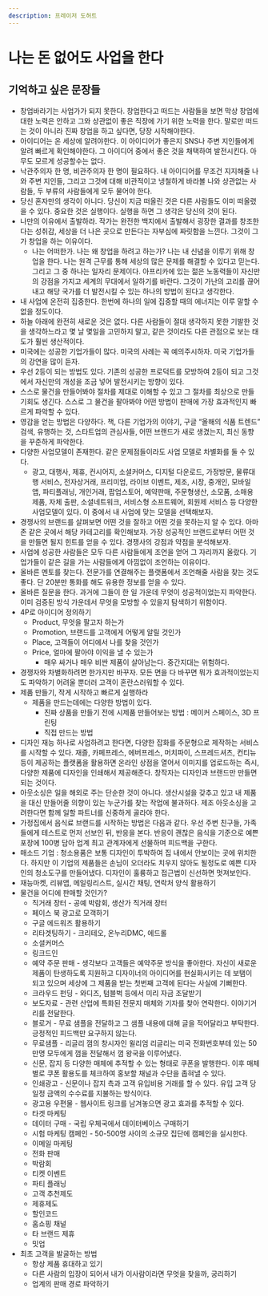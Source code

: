```yaml
---
description: 프레이저 도허트
---
```


# 나는 돈 없어도 사업을 한다

## 기억하고 싶은 문장들&#x20;

* 창업바라기는 사업가가 되지 못한다. 창업한다고 떠드는 사람들을 보면 막상 창업에 대한 노력은 안하고 그와 상관없이 좋은 직장에 가기 위한 노력을 한다. 말로만 떠드는 것이 아니라 진짜 창업을 하고 싶다면, 당장 시작해야한다.
* 아이디어는 온 세상에 알려야한다. 이 아이디어가 좋은지 SNS나 주변 지인들에게 알려 빠르게 확인해야한다. 그 아이디어 중에서 좋은 것을 채택하여 발전시킨다. 아무도 모르게 성공할수는 없다.
* 낙관주의자 한 명, 비관주의자 한 명이 필요하다. 내 아이디어를 무조건 지지해줄 나와 주변 지인들, 그리고 그것에 대해 비관적이고 냉철하게 바라볼 나와 상관없는 사람들, 두 부류의 사람들에게 모두 물어야 한다.
* 당신 혼자만의 생각이 아니다. 당신이 지금 떠올린 것은 다른 사람들도 이미 떠올렸을 수 있다. 중요한 것은 실행이다. 실행을 하면 그 생각은 당신의 것이 된다.
* 나만의 이유에서 출발하라. 작가는 완전한 백지에서 출발해서 굉장한 결과를 창조한다는 성취감, 세상을 더 나은 곳으로 만든다는 자부심에 짜릿함을 느낀다. 그것이 그가 창업을 하는 이유이다.
  * 나는 어떠한가. 나는 왜 창업을 하려고 하는가? 나는 내 신념을 이루기 위해 창업을 한다. 나는 원격 근무를 통해 세상의 많은 문제를 해결할 수 있다고 믿는다. 그리고 그 중 하나는 일자리 문제이다. 아프리카에 있는 젊은 노동력들이 자신만의 강점을 가지고 세계의 무대에서 일하기를 바란다. 그것이 가난의 고리를 끊어내고 해당 국가를 더 발전시킬 수 있는 하나의 방법이 된다고 생각한다.
* 내 사업에 온전히 집중한다. 한번에 하나의 일에 집중할 때의 에너지는 이루 말할 수 없을 정도이다.
* 하늘 아래에 완전히 새로운 것은 없다. 다른 사람들이 절대 생각하지 못한 기발한 것을 생각하느라고 몇 날 몇일을 고민하지 말고, 같은 것이라도 다른 관점으로 보는 태도가 훨씬 생산적이다.
* 미국에는 성공한 기업가들이 많다. 미국의 사례는 꼭 예의주시하자. 미국 기업가들의 강연을 많이 듣자.
* 우선 2등이 되는 방법도 있다. 기존의 성공한 프로덕트를 모방하여 2등이 되고 그것에서 자신만의 개성을 조금 넣어 발전시키는 방향이 있다.
* 스스로 물건을 만들어봐야 절차를 제대로 이해할 수 있고 그 절차를 최상으로 만들 기회도 생긴다. 스스로 그 물건을 팔아봐야 어떤 방법이 판매에 가장 효과적인지 빠르게 파악할 수 있다.
* 영감을 얻는 방법은 다양하다. 책, 다른 기업가의 이야기, 구글 “올해의 식품 트렌드” 검색, 유행하는 것, 스타트업의 관심사들, 어떤 브랜드가 새로 생겼는지, 최신 동향을 꾸준하게 파악한다.
* 다양한 사업모델이 존재한다. 같은 문제점들이라도 사업 모델로 차별화를 둘 수 있다.
  * 광고, 대행사, 제휴, 컨시어지, 소셜커머스, 디지털 다운로드, 가정방문, 물류대행 서비스, 전자상거래, 프리미엄, 라이브 이벤트, 제조, 시장, 중개인, 모바일 앱, 파티플래닝, 개인거래, 팝업스토어, 예약판매, 주문형생산, 소모품, 소매용 제품, 자체 출판, 소셜네트워크, 서비스형 소프트웨어, 회원제 서비스 등 다양한 사업모델이 있다. 이 중에서 내 사업에 맞는 모델을 선택해보자.
* 경쟁사의 브랜드를 살펴보면 어떤 것을 잘하고 어떤 것을 못하는지 알 수 있다. 아마존 같은 곳에서 해당 카테고리를 확인해보자. 가장 성공적인 브랜드로부터 어떤 것을 만들면 될지 힌트를 얻을 수 있다. 경쟁사의 강점과 약점을 분석해보자.
* 사업에 성공한 사람들은 모두 다른 사람들에게 조언을 얻어 그 자리까지 올랐다. 기업가들이 같은 길을 가는 사람들에게 아낌없이 조언하는 이유이다.
* 올바른 멘토를 찾는다. 전문가를 연결해주는 플랫폼에서 조언해줄 사람을 찾는 것도 좋다. 단 20분만 통화를 해도 유용한 정보를 얻을 수 있다.
* 올바른 질문을 한다. 과거에 그들이 한 일 가운데 무엇이 성공적이었는지 파악한다. 이미 검증된 방식 가운데서 무엇을 모방할 수 있을지 탐색하기 위함이다.
* 4P로 아이디어 정의하기
  * Product, 무엇을 팔고자 하는가
  * Promotion, 브랜드를 고객에게 어떻게 알릴 것인가
  * Place, 고객들이 어디에서 나를 찾을 것인가
  * Price, 얼마에 팔아야 이익을 낼 수 있는가
    * 매우 싸거나 매우 비싼 제품이 살아남는다. 중간지대는 위험하다.
* 경쟁자와 차별화하려면 한가지만 바꾸자. 모든 면을 다 바꾸면 뭐가 효과적이었는지도 파악하기 어려울 뿐더러 고객이 혼란스러워할 수 있다.
* 제품 만들기, 작게 시작하고 빠르게 실행하라
  * 제품을 만드는데에는 다양한 방법이 있다.
    * 진짜 상품을 만들기 전에 시제품 만들어보는 방법 : 메이커 스페이스, 3D 프린팅
    * 직접 만드는 방법
* 디자인 재능 하나로 사업하려고 한다면, 다양한 잡화를 주문형으로 제작하는 서비스를 시작할 수 있다. 재즐, 카페프레스, 에버프레스, 머치파이, 스프레드셔츠, 컨티뉴 등이 제공하는 플랫폼을 활용하면 온라인 상점을 열어서 이미지를 업로드하는 즉시, 다양한 제품에 디자인을 인쇄해서 제공해준다. 창작자는 디자인과 브랜드만 만들면 되는 것이다.
* 아웃소싱은 일을 해외로 주는 단순한 것이 아니다. 생산시설을 갖추고 있고 내 제품을 대신 만들어줄 의향이 있는 누군가를 찾는 작업에 불과하다. 제조 아웃소싱을 고려한다면 함께 일할 파트너를 신중하게 골라야 한다.
* 가정집에서 음식료 브랜드를 시작하는 방법은 다음과 같다. 우선 주변 친구들, 가족들에게 테스트로 먼저 선보인 뒤, 반응을 본다. 반응이 괜찮은 음식을 기준으로 예쁜 포장에 100병 담아 업계 최고 관계자에게 선물하며 피드백을 구한다.
* 매소드 기업 : 청소용품은 보통 디자인이 투박하여 집 내에서 안보이는 곳에 위치한다. 하지만 이 기업의 제품들은 손님이 오더라도 치우지 않아도 될정도로 예쁜 디자인의 청소도구를 만들어냈다. 디자인이 훌륭하고 접근법이 신선하면 멋져보인다.
* 재능마켓, 리뷰앱, 메일링리스트, 실시간 채팅, 연락처 양식 활용하기
* 물건을 어디에 판매할 것인가?
  * 직거래 장터 - 공예 박람회, 생산가 직거래 장터
  * 페이스 북 광고로 모객하기
  * 구글 에드워즈 활용하기
  * 리타겟팅하기 - 크리테오, 온누리DMC, 에드롤
  * 소셜커머스
  * 링크드인
  * 예약 주문 판매 - 생각보다 고객들은 예약주문 방식을 좋아한다. 자신이 새로운 제품이 탄생하도록 지원하고 디자이너의 아이디어를 현실화시키는 데 보탬이 되고 있으며 세상에 그 제품을 받는 첫번째 고객에 된다는 사실에 기뻐한다.
  * 크라우드 펀딩 - 와디즈, 텀블벅 등에서 미리 자금 조달받기
  * 보도자료 - 관련 산업에 특화된 전문지 매체와 기자를 찾아 연락한다. 이야기거리를 전달한다.
  * 블로거 - 무료 샘플을 전달하고 그 샘플 내용에 대해 글을 적어달라고 부탁한다. 긍정적인 피드백만 요구하지 않는다.
  * 무료샘플 - 리글리 껌의 창시자인 윌리엄 리글리는 미국 전화번호부테 있는 50만명 모두에게 껌을 전달해서 껌 왕국을 이루어냈다.
  * 신문, 잡지 등 다양한 매체에 추적할 수 있는 형태로 쿠폰을 발행한다. 이후 매체별로 쿠폰 활용도를 체크하여 홍보할 채널과 수단을 좁혀낼 수 있다.
  * 인쇄광고 - 신문이나 잡지 측과 고객 유입비용 거래를 할 수 있다. 유입 고객 당 일정 금액의 수수료를 지불하는 방식이다.
  * 광고용 우편물 - 웹사이트 링크를 남겨놓으면 광고 효과를 추적할 수 있다.
  * 타겟 마케팅
  * 데이터 구매 - 국립 우체국에서 데이터베이스 구매하기
  * 시험 마케팅 캠페인 - 50-500명 사이의 소규모 집단에 캠페인을 실시한다.
  * 이메일 마케팅
  * 전화 판매
  * 박람회
  * 티켓 이벤트
  * 파티 플래닝
  * 고객 추천제도
  * 제휴제도
  * 할인코드
  * 홈쇼핑 채널
  * 타 브랜드 제휴
  * 밋업
* 최초 고객을 발굴하는 방법
  * 항상 제품 휴대하고 있기
  * 다른 사람의 입장이 되어서 내가 이사람이라면 무엇을 찾을까, 궁리하기
  * 업계의 판매 경로 파악하기

